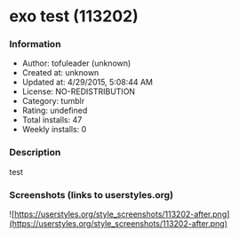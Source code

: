# exo test (113202)

### Information
- Author: tofuleader (unknown)
- Created at: unknown
- Updated at: 4/29/2015, 5:08:44 AM
- License: NO-REDISTRIBUTION
- Category: tumblr
- Rating: undefined
- Total installs: 47
- Weekly installs: 0


### Description
test


### Screenshots (links to userstyles.org)
![https://userstyles.org/style_screenshots/113202-after.png](https://userstyles.org/style_screenshots/113202-after.png)


